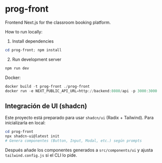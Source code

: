 # prog-front

Frontend Next.js for the classroom booking platform.

How to run locally:

1. Install dependencies

```powershell
cd prog-front; npm install
```

2. Run development server

```powershell
npm run dev
```

Docker:

```powershell
docker build -t prog-front ./prog-front
docker run -e NEXT_PUBLIC_API_URL=http://backend:8080/api -p 3000:3000 prog-front
```

## Integración de UI (shadcn)

Este proyecto está preparado para usar `shadcn/ui` (Radix + Tailwind). Para inicializarla en local:

```powershell
cd prog-front
npx shadcn-ui@latest init
# Genera componentes (Button, Input, Modal, etc.) según prompts
```

Después añade los componentes generados a `src/components/ui` y ajusta `tailwind.config.js` si el CLI lo pide.
